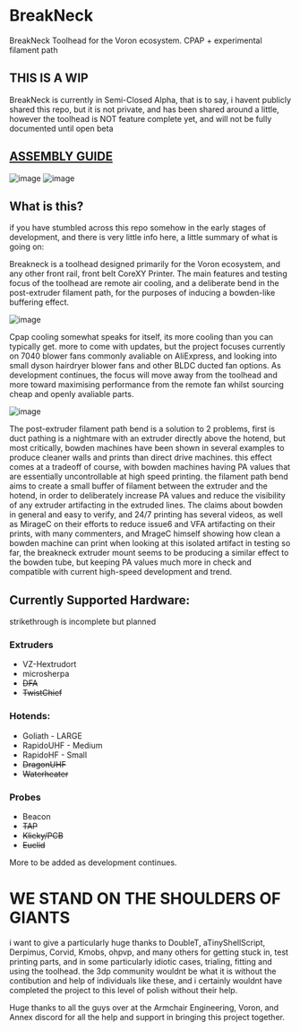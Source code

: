 # BreakNeck
BreakNeck Toolhead for the Voron ecosystem. CPAP + experimental filament path

## THIS IS A WIP
BreakNeck is currently in Semi-Closed Alpha, that is to say, i havent publicly shared this repo, but it is not private, and has been shared around a little, however the toolhead is NOT feature complete yet, and will not be fully documented until open beta

## [ASSEMBLY GUIDE](https://github.com/leddhedd/BreakNeck/blob/main/Images/Assembly/Assembly-Instructions.md)

![image](https://github.com/leddhedd/BreakNeck/blob/main/Images/Header.png)
![image](https://github.com/leddhedd/BreakNeck/blob/main/Images/Core.png)

## What is this?

if you have stumbled across this repo somehow in the early stages of development, and there is very little info here, a little summary of what is going on:

Breakneck is a toolhead designed primarily for the Voron ecosystem, and any other front rail, front belt CoreXY Printer.
The main features and testing focus of the toolhead are remote air cooling, and a deliberate bend in the post-extruder filament path, for the purposes of inducing a bowden-like buffering effect.

![image](https://github.com/leddhedd/BreakNeck/blob/main/Images/airflow%20path.png)


Cpap cooling somewhat speaks for itself, its more cooling than you can typically get. more to come with updates, but the project focuses currently on 7040 blower fans commonly avaliable on AliExpress, and looking into small dyson hairdryer blower fans and other BLDC ducted fan options. As development continues, the focus will move away from the toolhead and more toward maximising performance from the remote fan whilst sourcing cheap and openly avaliable parts.

![image](https://github.com/leddhedd/BreakNeck/blob/main/Images/filament%20path.png)

The post-extruder filament path bend is a solution to 2 problems, first is duct pathing is a nightmare with an extruder directly above the hotend, but most critically, bowden machines have been shown in several examples to produce cleaner walls and prints than direct drive machines. this effect comes at a tradeoff of course, with bowden machines having PA values that are essentially uncontrollable at high speed printing.
the filament path bend aims to create a small buffer of filament between the extruder and the hotend, in order to deliberately increase PA values and reduce the visibility of any extruder artifacting in the extruded lines.
The claims about bowden in general and easy to verify, and 24/7 printing has several videos, as well as MirageC on their efforts to reduce issue6 and VFA artifacting on their prints, with many commenters, and MrageC himself showing how clean a bowden machine can print when looking at this isolated artifact
in testing so far, the breakneck extruder mount seems to be producing a similar effect to the bowden tube, but keeping PA values much more in check and compatible with current high-speed development and trend.



## Currently Supported Hardware:
strikethrough is incomplete but planned

### Extruders
- VZ-Hextrudort
- microsherpa
- ~~DFA~~
- ~~TwistChief~~

### Hotends:
- Goliath - LARGE
- RapidoUHF - Medium
- RapidoHF - Small
- ~~DragonUHF~~
- ~~Waterheater~~

### Probes
- Beacon
- ~~TAP~~
- ~~Klicky/PCB~~
- ~~Euclid~~

More to be added as development continues.

# WE STAND ON THE SHOULDERS OF GIANTS

i want to give a particularly huge thanks to DoubleT, aTinyShellScript, Derpimus, Corvid, Kmobs, ohpvp, and many others for getting stuck in, test printing parts, and in some particularly idiotic cases, trialing, fitting and using the toolhead. the 3dp community wouldnt be what it is without the contibution and help of individuals like these, and i certainly wouldnt have completed the project to this level of polish without their help.

Huge thanks to all the guys over at the Armchair Engineering, Voron, and Annex discord for all the help and support in bringing this project together.
